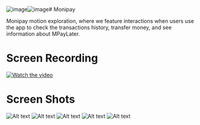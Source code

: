 ![image](https://github.com/user-attachments/assets/4a02edd5-9654-43ed-9d2e-102dad6c1514)![image](https://github.com/user-attachments/assets/b6c0152b-706b-4c4c-81f3-140996eb4106)# Monipay

Monipay motion exploration, where we feature interactions when users use the app to check the transactions history, transfer money, and see information about MPayLater.

# Screen Recording
[![Watch the video](https://i.sstatic.net/Vp2cE.png)](https://youtube.com/shorts/N5VyAH-oMDg?feature=share)

# Screen Shots
![Alt text](https://github.com/njiti/banking/blob/master/asset/1.jpeg?raw=true "Screen 1")
![Alt text](https://github.com/njiti/banking/blob/master/asset/2.jpeg?raw=true "Screen 2")
![Alt text]([http://full/path/to/img.jpg](https://github.com/njiti/banking/blob/master/asset/3.jpeg?raw=true) "Screen 3")
![Alt text](https://github.com/njiti/banking/blob/master/asset/4.jpeg?raw=true "Screen 4")
![Alt text](https://github.com/njiti/banking/blob/master/asset/5.jpeg?raw=true "Screen 5")
